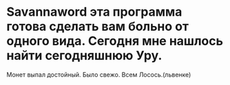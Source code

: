 # Savannaword эта программа готова сделать вам больно от одного вида. Сегодня мне нашлось найти сегодняшнюю Уру.
Монет выпал достойный. Было свежо. Всем Лосось.(львенке)
